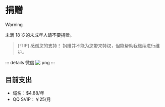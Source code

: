# 捐赠

> [!WARNING]
> 未满 18 岁的未成年人请不要捐赠。

> [!TIP] 感谢您的支持！
> 捐赠并不能为您带来特权，但能帮助我继续进行维护。

::: details 微信
![.png](https://s2.loli.net/2025/01/15/shUnmBdD2lZ36wN.png)
:::

## 目前支出

- 域名：$4.88/年
- QQ SVIP：￥25/月
